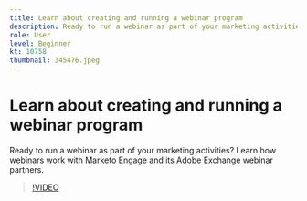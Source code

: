 ```yaml
---
title: Learn about creating and running a webinar program
description: Ready to run a webinar as part of your marketing activities? Learn how webinars work with Marketo Engage and its Adobe Exchange webinar partners.
role: User
level: Beginner
kt: 10758
thumbnail: 345476.jpeg
---
```


# Learn about creating and running a webinar program

Ready to run a webinar as part of your marketing activities? Learn how webinars work with Marketo Engage and its Adobe Exchange webinar partners.

>[!VIDEO](https://video.tv.adobe.com/v/345476/?quality=12&learn=on)
